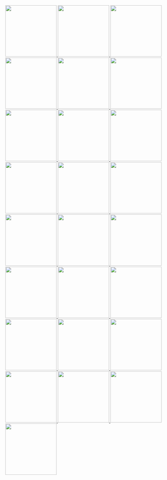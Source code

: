 <!-- AOC TILES BEGIN -->
<a href="2022/01_Calorie_Counting/2.ts">
  <img src="../assets/Media/2022/01.png" width="161px">
</a>
<a href="2022/02_Rock_Paper_Scissors/2.ts">
  <img src="../assets/Media/2022/02.png" width="161px">
</a>
<a href="2022/03_Rucksack_Reorganization/2.ts">
  <img src="../assets/Media/2022/03.png" width="161px">
</a>
<a href="2022/04_Camp_Cleanup/2.ts">
  <img src="../assets/Media/2022/04.png" width="161px">
</a>
<a href="2022/05_Supply_Stacks/2.ts">
  <img src="../assets/Media/2022/05.png" width="161px">
</a>
<a href="2022/06_Tuning_Trouble/2.ts">
  <img src="../assets/Media/2022/06.png" width="161px">
</a>
<a href="2022/07_No_Space_Left_On_Device/2.ts">
  <img src="../assets/Media/2022/07.png" width="161px">
</a>
<a href="2022/08_Treetop_Tree_House/2.ts">
  <img src="../assets/Media/2022/08.png" width="161px">
</a>
<a href="2022/09_Rope_Bridge/2.ts">
  <img src="../assets/Media/2022/09.png" width="161px">
</a>
<a href="2022/10_Cathode-Ray_Tube/2.ts">
  <img src="../assets/Media/2022/10.png" width="161px">
</a>
<a href="2022/11_Monkey_in_the_Middle/2.ts">
  <img src="../assets/Media/2022/11.png" width="161px">
</a>
<a href="2022/12_Hill_Climbing_Algorithm/2.ts">
  <img src="../assets/Media/2022/12.png" width="161px">
</a>
<a href="2022/13_Distress_Signal/2.ts">
  <img src="../assets/Media/2022/13.png" width="161px">
</a>
<a href="2022/14_Regolith_Reservoir/2.ts">
  <img src="../assets/Media/2022/14.png" width="161px">
</a>
<a href="2022/15_Beacon_Exclusion_Zone/2.ts">
  <img src="../assets/Media/2022/15.png" width="161px">
</a>
<a href="2022/16_Proboscidea_Volcanium/2.ts">
  <img src="../assets/Media/2022/16.png" width="161px">
</a>
<a href="2022/17_Pyroclastic_Flow/2.ts">
  <img src="../assets/Media/2022/17.png" width="161px">
</a>
<a href="2022/18_Boiling_Boulders/2.ts">
  <img src="../assets/Media/2022/18.png" width="161px">
</a>
<a href="2022/19_Not_Enough_Minerals/2.ts">
  <img src="../assets/Media/2022/19.png" width="161px">
</a>
<a href="2022/20_Grove_Positioning_System/2.ts">
  <img src="../assets/Media/2022/20.png" width="161px">
</a>
<a href="2022/21_Monkey_Math/1.ts">
  <img src="../assets/Media/2022/21.png" width="161px">
</a>
<a href="2022/22_Monkey_Map/1.ts">
  <img src="../assets/Media/2022/22.png" width="161px">
</a>
<a href="2022/23_Unstable_Diffusion/2.ts">
  <img src="../assets/Media/2022/23.png" width="161px">
</a>
<a href="https://adventofcode.com/2022">
  <img src="../assets/Media/2022/24.png" width="161px">
</a>
<a href="https://adventofcode.com/2022">
  <img src="../assets/Media/2022/25.png" width="161px">
</a>
<!-- AOC TILES END -->